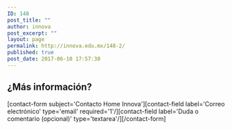 ```yaml
---
ID: 148
post_title: ""
author: innova
post_excerpt: ""
layout: page
permalink: http://innova.edu.mx/148-2/
published: true
post_date: 2017-06-10 17:57:30
---
```

## ¿Más información?

[contact-form subject='Contacto Home Innova'][contact-field label='Correo electrónico' type='email' required='1'/][contact-field label='Duda o comentario (opcional)' type='textarea'/][/contact-form]

&nbsp;